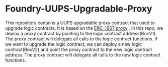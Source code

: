 # Foundry-UUPS-Upgradable-Proxy

This repository contains a UUPS upgradable proxy contract that used to upgrade logic contracts. It is based on the [ERC-1967 proxy](https://eips.ethereum.org/EIPS/eip-1967) . In this repo, we deploy a proxy contract by pointing to the logic contract address(BoxV1). The proxy contract will delegate all calls to the logic contract functions. If we want to upgrade the logic contract, we can deploy a new logic contract(BoxV2) and point the proxy contract to the new logic contract address. The proxy contract will delegate all calls to the new logic contract functions.
